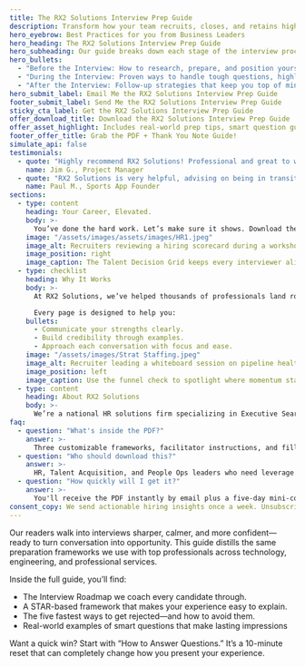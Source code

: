 ```yaml
---
title: The RX2 Solutions Interview Prep Guide
description: Transform how your team recruits, closes, and retains high-impact hires with tools built from 500+ enterprise searches.
hero_eyebrow: Best Practices for you from Business Leaders
hero_heading: The RX2 Solutions Interview Prep Guide
hero_subheading: Our guide breaks down each stage of the interview process with clarity and strategy, just like our team does when preparing candidates directly.
hero_bullets:
  - "Before the Interview: How to research, prepare, and position yourself for success. (Hint: It’s more than reading the job description.)"
  - "During the Interview: Proven ways to handle tough questions, highlight impact, and build connection."
  - "After the Interview: Follow-up strategies that keep you top of mind, without sounding rehearsed."
hero_submit_label: Email Me the RX2 Solutions Interview Prep Guide
footer_submit_label: Send Me the RX2 Solutions Interview Prep Guide
sticky_cta_label: Get the RX2 Solutions Interview Prep Guide
offer_download_title: Download the RX2 Solutions Interview Prep Guide
offer_asset_highlight: Includes real-world prep tips, smart question guides, and conversation strategies that help you show up confident, ready, and authentically yourself.
footer_offer_title: Grab the PDF + Thank You Note Guide!
simulate_api: false
testimonials:
  - quote: "Highly recommend RX2 Solutions! Professional and great to work with, they offered valuable insights regarding job-hunting strategy and placed me into a position I love. Good to have in your corner!"
    name: Jim G., Project Manager
  - quote: "RX2 Solutions is very helpful, advising on being in transition and job hunting strategies for my daughter. I recommend them to anyone seeking recruitment services."
    name: Paul M., Sports App Founder
sections:
  - type: content
    heading: Your Career, Elevated.
    body: >-
      You’ve done the hard work. Let’s make sure it shows. Download the RX2 Interview Prep Guide today and walk into your next conversation prepared, confident, and authentically you.
    image: "/assets/images/assets/images/HR1.jpeg"
    image_alt: Recruiters reviewing a hiring scorecard during a workshop
    image_position: right
    image_caption: The Talent Decision Grid keeps every interviewer aligned on outcomes, not gut feel.
  - type: checklist
    heading: Why It Works
    body: >-
      At RX2 Solutions, we’ve helped thousands of professionals land roles across technology, engineering, clinical, and professional services. Our interview prep framework is grounded in real-world experience, not theory—built from what employers actually look for.

      Every page is designed to help you:
    bullets:
      - Communicate your strengths clearly.
      - Build credibility through examples.
      - Approach each conversation with focus and ease.
    image: "/assets/images/Strat Staffing.jpeg"
    image_alt: Recruiter leading a whiteboard session on pipeline health
    image_position: left
    image_caption: Use the funnel check to spotlight where momentum stalls before requisitions go cold.
  - type: content
    heading: About RX2 Solutions
    body: >-
      We’re a national HR solutions firm specializing in Executive Search, Staff Augmentation, and Outsourced HR. Our mission is simple: to help organizations grow and people thrive—through thoughtfully tailored human capital strategies that are always Respectfully Professional.
faq:
  - question: "What's inside the PDF?"
    answer: >-
      Three customizable frameworks, facilitator instructions, and fill-in-the-blank reporting slides you can reuse with any business unit.
  - question: "Who should download this?"
    answer: >-
      HR, Talent Acquisition, and People Ops leaders who need leverage across multiple business units and want sharper hiring analytics.
  - question: "How quickly will I get it?"
    answer: >-
      You'll receive the PDF instantly by email plus a five-day mini-course to help you implement with your team.
consent_copy: We send actionable hiring insights once a week. Unsubscribe anytime.
---
```

Our readers walk into interviews sharper, calmer, and more confident—ready to turn conversation into opportunity. This guide distills the same preparation frameworks we use with top professionals across technology, engineering, and professional services.

Inside the full guide, you’ll find:

- The Interview Roadmap we coach every candidate through.
- A STAR-based framework that makes your experience easy to explain.
- The five fastest ways to get rejected—and how to avoid them.
- Real-world examples of smart questions that make lasting impressions

Want a quick win? Start with “How to Answer Questions.” It’s a 10-minute reset that can completely change how you present your experience.
